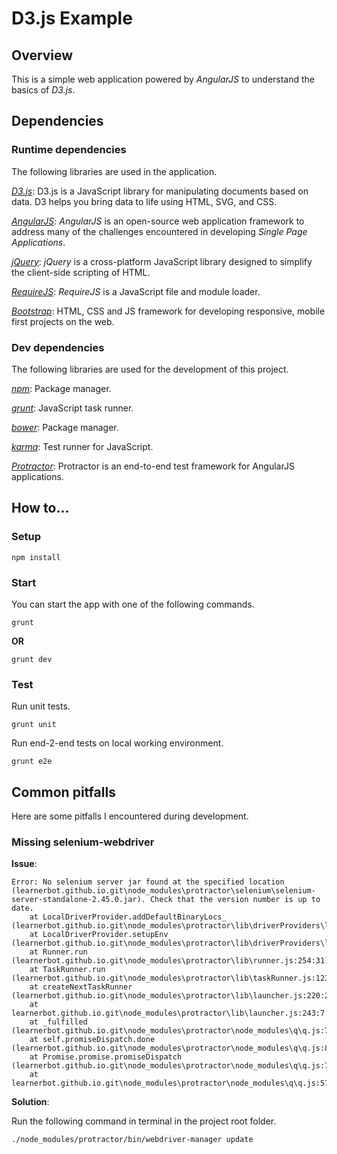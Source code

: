 # D3.js Example

## Overview

This is a simple web application powered by *AngularJS* to understand the basics of *D3.js*.

## Dependencies

### Runtime dependencies

The following libraries are used in the application.

*[D3.js](https://d3js.org/)*: D3.js is a JavaScript library for manipulating documents based on data. D3 helps you bring data to life using HTML, SVG, and CSS.

*[AngularJS](https://angularjs.org/)*: *AngularJS* is an open-source web application framework to address many of the challenges encountered in developing *Single Page Applications*.

*[jQuery](https://jquery.com/)*: *jQuery* is a cross-platform JavaScript library designed to simplify the client-side scripting of HTML.

*[RequireJS](http://requirejs.org/)*: *RequireJS* is a JavaScript file and module loader.

*[Bootstrap](http://getbootstrap.com/)*: HTML, CSS and JS framework for developing responsive, mobile first projects on the web.

### Dev dependencies

The following libraries are used for the development of this project.

*[npm](https://www.npmjs.com/)*: Package manager.

*[grunt](http://gruntjs.com/)*: JavaScript task runner.

*[bower](http://bower.io/)*: Package manager.

*[karma](http://karma-runner.github.io)*: Test runner for JavaScript.

*[Protractor](https://angular.github.io/protractor/#/)*: Protractor is an end-to-end test framework for AngularJS applications.

## How to...

### Setup

`npm install`

### Start

You can start the app with one of the following commands.

```
grunt
```

**OR**

```
grunt dev
```

### Test

Run unit tests.

`grunt unit`

Run end-2-end tests on local working environment.

`grunt e2e`

## Common pitfalls

Here are some pitfalls I encountered during development.

### Missing selenium-webdriver

**Issue**:

```
Error: No selenium server jar found at the specified location (learnerbot.github.io.git\node_modules\protractor\selenium\selenium-server-standalone-2.45.0.jar). Check that the version number is up to date.
    at LocalDriverProvider.addDefaultBinaryLocs_ (learnerbot.github.io.git\node_modules\protractor\lib\driverProviders\local.js:37:11)
    at LocalDriverProvider.setupEnv (learnerbot.github.io.git\node_modules\protractor\lib\driverProviders\local.js:71:8)
    at Runner.run (learnerbot.github.io.git\node_modules\protractor\lib\runner.js:254:31)
    at TaskRunner.run (learnerbot.github.io.git\node_modules\protractor\lib\taskRunner.js:123:19)
    at createNextTaskRunner (learnerbot.github.io.git\node_modules\protractor\lib\launcher.js:220:20)
    at learnerbot.github.io.git\node_modules\protractor\lib\launcher.js:243:7
    at _fulfilled (learnerbot.github.io.git\node_modules\protractor\node_modules\q\q.js:797:54)
    at self.promiseDispatch.done (learnerbot.github.io.git\node_modules\protractor\node_modules\q\q.js:826:30)
    at Promise.promise.promiseDispatch (learnerbot.github.io.git\node_modules\protractor\node_modules\q\q.js:759:13)
    at learnerbot.github.io.git\node_modules\protractor\node_modules\q\q.js:573:44
```

**Solution**:

Run the following command in terminal in the project root folder.

```
./node_modules/protractor/bin/webdriver-manager update
```
